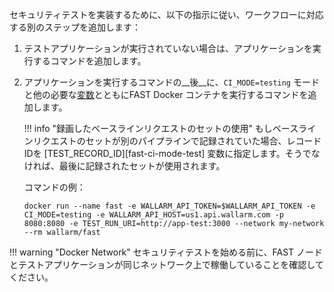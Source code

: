 セキュリティテストを実装するために、以下の指示に従い、ワークフローに対応する別のステップを追加します：

1. テストアプリケーションが実行されていない場合は、アプリケーションを実行するコマンドを追加します。
2. アプリケーションを実行するコマンドの__後__に、`CI_MODE=testing` モードと他の必要な[変数](../ci-mode-testing.ja.md#environment-variables-in-testing-mode)とともにFAST Docker コンテナを実行するコマンドを追加します。

    !!! info "録画したベースラインリクエストのセットの使用"
        もしベースラインリクエストのセットが別のパイプラインで記録されていた場合、レコードIDを [TEST_RECORD_ID][fast-ci-mode-test] 変数に指定します。そうでなければ、最後に記録されたセットが使用されます。

    コマンドの例：

    ```
    docker run --name fast -e WALLARM_API_TOKEN=$WALLARM_API_TOKEN -e CI_MODE=testing -e WALLARM_API_HOST=us1.api.wallarm.com -p 8080:8080 -e TEST_RUN_URI=http://app-test:3000 --network my-network --rm wallarm/fast
    ```

!!! warning "Docker Network"
    セキュリティテストを始める前に、FAST ノードとテストアプリケーションが同じネットワーク上で稼働していることを確認してください。